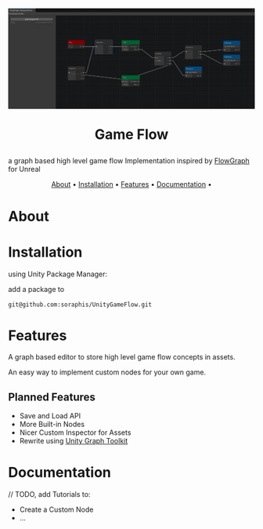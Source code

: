 <h1 align="center">  
 <img width="824" alt="(title image)" src="Documentation~/titleimg.png">
 
 Game Flow
</h1>

a graph based high level game flow Implementation inspired by [FlowGraph](github.com/MothCocoon/FlowGraph) for Unreal


<p align="center">
  <a href="#about">About</a> •
  <a href="#installation">Installation</a> •
  <a href="#features">Features</a> •
  <a href="#documentation">Documentation</a> •
</p>

# About

# Installation

using Unity Package Manager:

add a package to 

```
git@github.com:soraphis/UnityGameFlow.git
```

# Features

A graph based editor to store high level game flow concepts in assets.

An easy way to implement custom nodes for your own game.

## Planned Features

- Save and Load API
- More Built-in Nodes
- Nicer Custom Inspector for Assets
- Rewrite using [Unity Graph Toolkit](https://discussions.unity.com/t/unity-s-graph-toolkit-experimental-available-today-in-unity-6-2/1664909)

# Documentation

// TODO, add Tutorials to:

- Create a Custom Node
- ...
